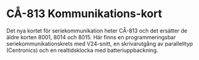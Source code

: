 # CÅ-813 Kommunikations-kort
Det nya kortet för seriekommunikation heter CÅ-813 och det ersätter de äldre korten 8001, 8014 och 8015.
Här finns en programmeringsbar seriekommunikationskrets med V24-snitt, en skrivarutgång av parallelltyp
(Centronics) och en realtidsklocka med batteriuppbackning.
